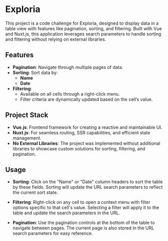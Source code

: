 # Exploria

This project is a code challenge for Exploria, designed to display data in a table view with features like pagination, sorting, and filtering. Built with Vue and Nuxt.js, this application leverages search parameters to handle sorting and filtering without relying on external libraries.

## Features

- **Pagination**: Navigate through multiple pages of data.
- **Sorting**: Sort data by:
  - **Name**
  - **Date**
- **Filtering**:
  - Available on all cells through a right-click menu.
  - Filter criteria are dynamically updated based on the cell’s value.

## Project Stack

- **Vue.js**: Frontend framework for creating a reactive and maintainable UI.
- **Nuxt.js**: For seamless routing, SSR capabilities, and efficient state management.
- **No External Libraries**: The project was implemented without additional libraries to showcase custom solutions for sorting, filtering, and pagination.

## Usage

- **Sorting**: Click on the "Name" or "Date" column headers to sort the table by these fields. Sorting will update the URL search parameters to reflect the current sort state.

- **Filtering**: Right-click on any cell to open a context menu with filter options specific to that cell's value. Selecting a filter will apply it to the table and update the search parameters in the URL.

- **Pagination**: Use the pagination controls at the bottom of the table to navigate between pages. The current page is also stored in the URL search parameters for easy reference.
